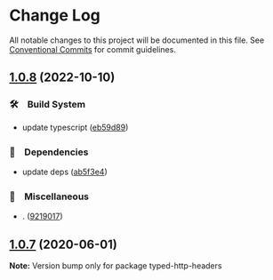 # Change Log

All notable changes to this project will be documented in this file.
See [Conventional Commits](https://conventionalcommits.org) for commit guidelines.

## [1.0.8](https://github.com/bluelovers/ws-ts-type/compare/typed-http-headers@1.0.7...typed-http-headers@1.0.8) (2022-10-10)



### 🛠　Build System

* update typescript ([eb59d89](https://github.com/bluelovers/ws-ts-type/commit/eb59d897c2888c7a45406ffcad4b9033608b0b66))


### 📌　Dependencies

* update deps ([ab5f3e4](https://github.com/bluelovers/ws-ts-type/commit/ab5f3e48da1f10ddd4445ba6dda9a0a68c5f656f))


### 🔖　Miscellaneous

* . ([9219017](https://github.com/bluelovers/ws-ts-type/commit/92190178fcf30f881c1d0d36fb141a3394ab3b38))



## [1.0.7](https://github.com/bluelovers/ws-ts-type/compare/typed-http-headers@1.0.6...typed-http-headers@1.0.7) (2020-06-01)

**Note:** Version bump only for package typed-http-headers

